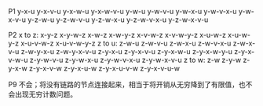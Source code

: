 P1
 y-x-u
 y-x-v-u
 y-x-w-u
 y-x-w-v-u
 y-w-u
 y-w-v-u
 y-w-x-u
 y-w-v-x-u
 y-w-x-v-u
 y-z-w-u
 y-z-w-v-u
 y-z-w-x-u
 y-z-w-v-x-u
 y-z-w-x-v-u

P2
x to z:
x-y-z
x-y-w-z
x-w-z
x-w-y-z
x-v-w-z
x-v-w-y-z
x-u-w-z
x-u-w-y-z
x-u-v-w-z
x-u-v-w-y-z
z to u:
z-w-u
z-w-v-u
z-w-x-u
z-w-v-x-u
z-w-x-v-u
z-w-y-x-u
z-w-y-x-v-u
z-y-x-u
z-y-x-v-u
z-y-x-w-u
z-y-x-w-y-u
z-y-x-v-w-u
z-y-w-v-u
z-y-w-x-u
z-y-w-v-x-u
z-y-w-x-v-u
z to w:
z-w
z-y-w
z-y-x-w
z-y-x-v-w
z-y-x-u-w
z-y-x-u-v-w
z-y-x-v-u-w

P9
不会；将没有链路的节点连接起来，相当于将开销从无穷降到了有限值，也不会出现无穷计数问题。

